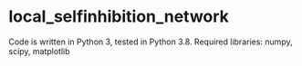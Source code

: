 # local_selfinhibition_network

Code is written in Python 3, tested in Python 3.8.
Required libraries: numpy, scipy, matplotlib
